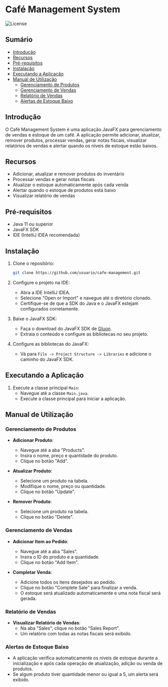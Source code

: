 # Café Management System

![License](https://img.shields.io/badge/license-MIT-blue.svg)

## Sumário
- [Introdução](#introdução)
- [Recursos](#recursos)
- [Pré-requisitos](#pré-requisitos)
- [Instalação](#instalação)
- [Executando a Aplicação](#executando-a-aplicação)
- [Manual de Utilização](#manual-de-utilização)
  - [Gerenciamento de Produtos](#gerenciamento-de-produtos)
  - [Gerenciamento de Vendas](#gerenciamento-de-vendas)
  - [Relatório de Vendas](#relatório-de-vendas)
  - [Alertas de Estoque Baixo](#alertas-de-estoque-baixo)


## Introdução
O Café Management System é uma aplicação JavaFX para gerenciamento de vendas e estoque de um café. A aplicação permite adicionar, atualizar, remover produtos, processar vendas, gerar notas fiscais, visualizar relatórios de vendas e alertar quando os níveis de estoque estão baixos.

## Recursos
- Adicionar, atualizar e remover produtos do inventário
- Processar vendas e gerar notas fiscais
- Atualizar o estoque automaticamente após cada venda
- Alertar quando o estoque de produtos está baixo
- Visualizar relatório de vendas

## Pré-requisitos
- Java 11 ou superior
- JavaFX SDK
- IDE (IntelliJ IDEA recomendada)

## Instalação
1. Clone o repositório:
    ```bash
    git clone https://github.com/usuario/cafe-management.git
    ```

2. Configure o projeto na IDE:
    - Abra a IDE IntelliJ IDEA.
    - Selecione "Open or Import" e navegue até o diretório clonado.
    - Certifique-se de que a SDK do Java e o JavaFX estejam configurados corretamente.

3. Baixe o JavaFX SDK:
    - Faça o download do JavaFX SDK de [Gluon](https://gluonhq.com/products/javafx/).
    - Extraia o conteúdo e configure as bibliotecas no seu projeto.

4. Configure as bibliotecas do JavaFX:
    - Vá para `File -> Project Structure -> Libraries` e adicione o caminho do JavaFX SDK.

## Executando a Aplicação
1. Execute a classe principal `Main`:
    - Navegue até a classe `Main.java`.
    - Execute a classe principal para iniciar a aplicação.

## Manual de Utilização

### Gerenciamento de Produtos
- **Adicionar Produto**:
    - Navegue até a aba "Products".
    - Insira o nome, preço e quantidade do produto.
    - Clique no botão "Add".

- **Atualizar Produto**:
    - Selecione um produto na tabela.
    - Modifique o nome, preço ou quantidade.
    - Clique no botão "Update".

- **Remover Produto**:
    - Selecione um produto na tabela.
    - Clique no botão "Delete".

### Gerenciamento de Vendas
- **Adicionar Item ao Pedido**:
    - Navegue até a aba "Sales".
    - Insira o ID do produto e a quantidade.
    - Clique no botão "Add Item".

- **Completar Venda**:
    - Adicione todos os itens desejados ao pedido.
    - Clique no botão "Complete Sale" para finalizar a venda.
    - O estoque será atualizado automaticamente e uma nota fiscal será gerada.

### Relatório de Vendas
- **Visualizar Relatório de Vendas**:
    - Na aba "Sales", clique no botão "Sales Report".
    - Um relatório com todas as notas fiscais será exibido.

### Alertas de Estoque Baixo
- A aplicação verifica automaticamente os níveis de estoque durante a inicialização e após cada operação de atualização, adição ou venda de produtos.
- Se algum produto tiver quantidade menor ou igual a 5, um alerta será exibido.


